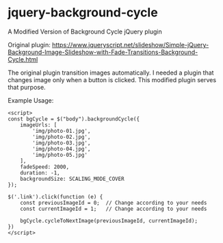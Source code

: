 # jquery-background-cycle

A Modified Version of Background Cycle jQuery plugin

Original plugin: https://www.jqueryscript.net/slideshow/Simple-jQuery-Background-Image-Slideshow-with-Fade-Transitions-Background-Cycle.html

The original plugin transition images automatically. I needed a plugin that changes image only when a button is clicked. This modified plugin serves that purpose.

Example Usage:

```
<script>
const bgCycle = $("body").backgroundCycle({
    imageUrls: [
        'img/photo-01.jpg',
        'img/photo-02.jpg',
        'img/photo-03.jpg',
        'img/photo-04.jpg',
        'img/photo-05.jpg'
    ],
    fadeSpeed: 2000,
    duration: -1,
    backgroundSize: SCALING_MODE_COVER
});

$('.link').click(function (e) {
    const previousImageId = 0;  // Change according to your needs
    const currentImageId = 1;   // Change according to your needs

    bgCycle.cycleToNextImage(previousImageId, currentImageId);
})
</script>
```
